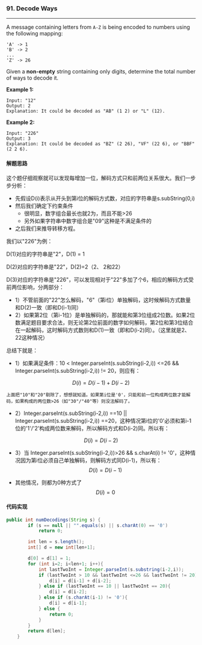 ### 91. Decode Ways

------

A message containing letters from `A-Z` is being encoded to numbers using the following mapping:

```
'A' -> 1
'B' -> 2
...
'Z' -> 26
```

Given a **non-empty** string containing only digits, determine the total number of ways to decode it.

**Example 1:**

```
Input: "12"
Output: 2
Explanation: It could be decoded as "AB" (1 2) or "L" (12).
```

**Example 2:**

```
Input: "226"
Output: 3
Explanation: It could be decoded as "BZ" (2 26), "VF" (22 6), or "BBF" (2 2 6).
```

#### 解题思路

这个题仔细观察就可以发现每增加一位，解码方式只和前两位关系很大。我们一步步分析：

* 先假设D(i)表示从开头到第i位的解码方式数，对应的字符串是s.subString(0,i)
* 然后我们确定下约束条件
  * 很明显，数字组合最长也就2为，而且不能>26
  * 另外如果字符串中数字组合是"09"这种是不满足条件的
* 之后我们来推导转移方程。



我们以"226"为例：

D(1)对应的字符串是"2"，D(1) = 1

D(2)对应的字符串是"22"，D(2)=2（2、 2和22）

D(3)对应的字符串是"226"，可以发现相对于"22"多加了个6，相应的解码方式受前两位影响，分两部分：

* 1）不管前面的"22"怎么解码，"6"（第i位）单独解码，这时候解码方式数量和D(2)一致（即和D(i-1)同）
* 2）如果第2位（第i-1位）是单独解码的，那就能和第3位组成2位数。如果2位数满足题目要求合法，则无论第2位前面的数字如何解码，第2位和第3位结合在一起解码，这时解码方式数则和D(1)一致（即和D(i-2)同）。（这里就是2、22这种情况）

总结下就是：

* 1）如果满足条件：10 < Integer.parseInt(s.subString(i-2,i)) <=26 && Integer.parseInt(s.subString(i-2,i)) != 20，则应有：

$$
D(i)=D(i-1)+D(i-2)
$$

```
上面把"10"和"20"剔除了，想想就知道。如果第i位是'0'，只能和前一位构成两位数才能解码，如果构成的两位数>26（如"30"/"40"等）则没法解码了。
```

* 2）Integer.parseInt(s.subString(i-2,i)) ==10 || Integer.parseInt(s.subString(i-2,i)) ==20，这种情况第i位的'0'必须和第i-1位的'1'/'2'构成两位数来解码，所以解码方式和D(i-2)同。所以有：

$$
D(i) = D(i-2)
$$

* 3）当 Integer.parseInt(s.subString(i-2,i))>26 && s.charAt(i) != '0'，这种情况因为第i位必须自己单独解码，则解码方式同D(i-1)，所以有：
  $$
  D(i) = D(i-1)
  $$

* 其他情况，则都为0种方式了
  $$
  D(i)=0
  $$


#### 代码实现

```java
public int numDecodings(String s) {
        if (s == null || "".equals(s) || s.charAt(0) == '0')
            return 0;

        int len = s.length();
        int[] d = new int[len+1];

        d[0] = d[1] = 1;
        for (int i=2; i<len+1; i++){
            int lastTwoInt = Integer.parseInt(s.substring(i-2,i));
            if (lastTwoInt > 10 && lastTwoInt <=26 && lastTwoInt != 20){
                d[i] = d[i-1] + d[i-2];
            } else if (lastTwoInt == 10 || lastTwoInt == 20){
                d[i] = d[i-2];
            } else if (s.charAt(i-1) != '0'){
                d[i] = d[i-1];
            } else {
                return 0;
            }
        }
        return d[len];
    }
```

